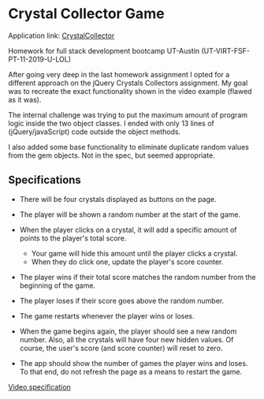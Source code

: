 # Crystal Collector Game
Application link: [CrystalCollector](https://williamstephan.github.io/unit-4-game/)

Homework for full stack development bootcamp UT-Austin (UT-VIRT-FSF-PT-11-2019-U-LOL)

After going very deep in the last homework assignment I opted for a different approach on the jQuery Crystals Collectors assignment. My goal was to recreate the exact functionality shown in the video example (flawed as it was).

The internal challenge was trying to put the maximum amount of program logic inside the two object classes. I ended with only 13 lines of (jQuery/javaScript) code outside the object methods.

I also added some base functionality to eliminate duplicate random values from the gem objects. Not in the spec, but seemed appropriate.

## Specifications

* There will be four crystals displayed as buttons on the page.

* The player will be shown a random number at the start of the game.

* When the player clicks on a crystal, it will add a specific amount of points to the player's total score. 
  * Your game will hide this amount until the player clicks a crystal.
  * When they do click one, update the player's score counter.

* The player wins if their total score matches the random number from the beginning of the game.

* The player loses if their score goes above the random number.

* The game restarts whenever the player wins or loses.

* When the game begins again, the player should see a new random number. Also, all the crystals will have four new hidden values. Of course, the user's score (and score counter) will reset to zero.

* The app should show the number of games the player wins and loses. To that end, do not refresh the page as a means to restart the game.

[Video specification](https://youtu.be/yNI0l2FMeCk)

